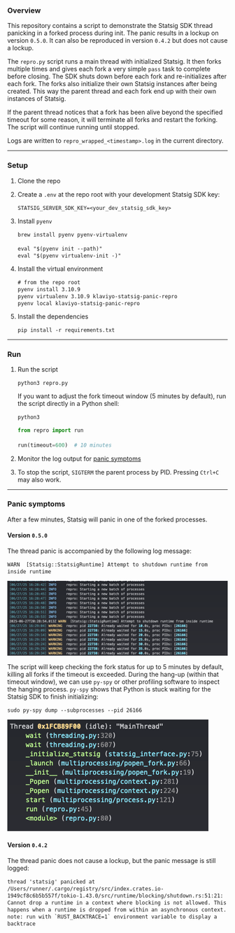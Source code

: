 ### Overview
This repository contains a script to demonstrate the Statsig SDK thread panicking in a forked process during init. 
The panic results in a lockup on version `0.5.0`. It can also be reproduced in version `0.4.2` but does not 
cause a lockup. 

The `repro.py` script runs a main thread with initialized Statsig. It then forks multiple times and gives each fork 
a very simple `pass` task to complete before closing. The SDK shuts down before each fork and re-initializes after 
each fork. The forks also initialize their own Statsig instances after being created. This way the parent thread and 
each fork end up with their own instances of Statsig. 

If the parent thread notices that a fork has been alive beyond the specified timeout for some reason, it will terminate 
all forks and restart the forking. The script will continue running until stopped. 

Logs are written to `repro_wrapped_<timestamp>.log` in the current directory.

---

### Setup

1. Clone the repo 

2. Create a `.env` at the repo root with your development Statsig SDK key:

   ```env
   STATSIG_SERVER_SDK_KEY=<your_dev_statsig_sdk_key>
   ```

3. Install `pyenv`

    ```shell
    brew install pyenv pyenv-virtualenv
    
    eval "$(pyenv init --path)"
    eval "$(pyenv virtualenv-init -)"
    ```

4. Install the virtual environment

    ```shell
    # from the repo root
    pyenv install 3.10.9
    pyenv virtualenv 3.10.9 klaviyo-statsig-panic-repro
    pyenv local klaviyo-statsig-panic-repro
    ```

5. Install the dependencies

    ```shell
    pip install -r requirements.txt
    ```

---

### Run

1. Run the script

    ```shell
    python3 repro.py
    ```
   
    If you want to adjust the fork timeout window (5 minutes by default), run the script directly in a Python shell:

    ```shell
    python3
    ```
   
    ```python
    from repro import run
   
    run(timeout=600)  # 10 minutes
    ```

2. Monitor the log output for [panic symptoms](#panic-symptoms)

3. To stop the script, `SIGTERM` the parent process by PID. Pressing `Ctrl+C` may also work.

---

### Panic symptoms
After a few minutes, Statsig will panic in one of the forked processes. 


#### Version `0.5.0`
The thread panic is accompanied by the following log message:

```
WARN  [Statsig::StatsigRuntime] Attempt to shutdown runtime from inside runtime
```

![lockup_in_logs.png](images/lockup_in_logs.png)

The script will keep checking the fork status for up to 5 minutes by default, killing all forks if the timeout is 
exceeded. During the hang-up (within that timeout window), we can use `py-spy` or other profiling software to inspect 
the hanging process. `py-spy` shows that Python is stuck waiting for the Statsig SDK to finish initializing:

```shell
sudo py-spy dump --subprocesses --pid 26166
```

![py_spy_trace.png](images/py_spy_trace.png)

#### Version `0.4.2`
The thread panic does not cause a lockup, but the panic message is still logged:

```
thread 'statsig' panicked at /Users/runner/.cargo/registry/src/index.crates.io-1949cf8c6b5b557f/tokio-1.43.0/src/runtime/blocking/shutdown.rs:51:21:
Cannot drop a runtime in a context where blocking is not allowed. This happens when a runtime is dropped from within an asynchronous context.
note: run with `RUST_BACKTRACE=1` environment variable to display a backtrace
```
